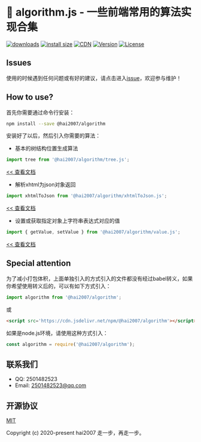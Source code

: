 # 🔪 algorithm.js - 一些前端常用的算法实现合集

<p>
  <a href="https://yelloxing.gitee.io/npm-downloads?interval=7&packages=@hai2007/algorithm"><img src="https://img.shields.io/npm/dm/@hai2007/algorithm.svg" alt="downloads"></a>
  <a href="https://packagephobia.now.sh/result?p=@hai2007/algorithm"><img src="https://packagephobia.now.sh/badge?p=@hai2007/algorithm" alt="install size"></a>
  <a href="https://www.jsdelivr.com/package/npm/@hai2007/algorithm"><img src="https://data.jsdelivr.com/v1/package/npm/@hai2007/algorithm/badge" alt="CDN"></a>
  <a href="https://www.npmjs.com/package/@hai2007/algorithm"><img src="https://img.shields.io/npm/v/@hai2007/algorithm.svg" alt="Version"></a>
  <a href="https://github.com/hai2007/algorithm.js/blob/master/LICENSE"><img src="https://img.shields.io/npm/l/@hai2007/algorithm.svg" alt="License"></a>
</p>

## Issues
使用的时候遇到任何问题或有好的建议，请点击进入[issue](https://github.com/hai2007/algorithm.js/issues)，欢迎参与维护！

## How to use?
首先你需要通过命令行安装：

```bash
npm install --save @hai2007/algorithm
```

安装好了以后，然后引入你需要的算法：

- 基本的树结构位置生成算法

```js
import tree from '@hai2007/algorithm/tree.js';
```

[<< 查看文档](./apis/tree.md)

- 解析xhtml为json对象返回

```js
import xhtmlToJson from '@hai2007/algorithm/xhtmlToJson.js';
```

[<< 查看文档](./apis/xhtmlToJson.md)

- 设置或获取指定对象上字符串表达式对应的值

```js
import { getValue, setValue } from '@hai2007/algorithm/value.js';
```

[<< 查看文档](./apis/value.md)

## Special attention

为了减小打包体积，上面单独引入的方式引入的文件都没有经过babel转义，如果你希望使用转义后的，可以有如下方式引入：

```js
import algorithm from '@hai2007/algorithm';
```

或

```html
<script src='https://cdn.jsdelivr.net/npm/@hai2007/algorithm'></script>
```

如果是node.js环境，请使用这种方式引入：

```js
const algorithm = require('@hai2007/algorithm');
```

## 联系我们

- QQ: 2501482523
- Email: 2501482523@qq.com

开源协议
---------------------------------------
[MIT](https://github.com/hai2007/algorithm.js/blob/master/LICENSE)

Copyright (c) 2020-present hai2007 走一步，再走一步。

